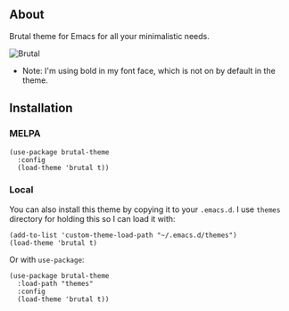 ## About

Brutal theme for Emacs for all your minimalistic needs.

![Brutal](https://raw.githubusercontent.com/topikettunen/brutal-emacs/master/img/brutal.png)

- Note: I'm using bold in my font face, which is not on by default in the theme.

## Installation

### MELPA

``` elisp
(use-package brutal-theme
  :config
  (load-theme 'brutal t))
```

### Local

You can also install this theme by copying it to your `.emacs.d`. I use `themes`
directory for holding this so I can load it with: 

``` elisp
(add-to-list 'custom-theme-load-path "~/.emacs.d/themes")
(load-theme 'brutal t)
```

Or with `use-package`:

``` elisp
(use-package brutal-theme
  :load-path "themes"
  :config
  (load-theme 'brutal t))
```

